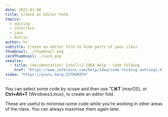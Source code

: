 ```yaml
---
date: 2021-01-08
title: Create an Editor Fold
topics:
  - editing
  - interface
  - java
  - kotlin
author: hs
subtitle: Create an editor fold to hide parts of your class
thumbnail: ./thumbnail.png
cardThumbnail: ./card.png
seealso:
  - title: (documentation) IntelliJ IDEA Help - Code folding
    href: "https://www.jetbrains.com/help/idea/code-folding-settings.html"
video: "https://youtu.be/q-Z2fRhMZF4"
---
```


You can select some code by scope and then use **⌥⌘T** (macOS), or **Ctrl+Alt+T** (Windows/Linux), to create an editor fold.

These are useful to minimise some code while you're working in other areas of the class. You can always maximise them again later.
